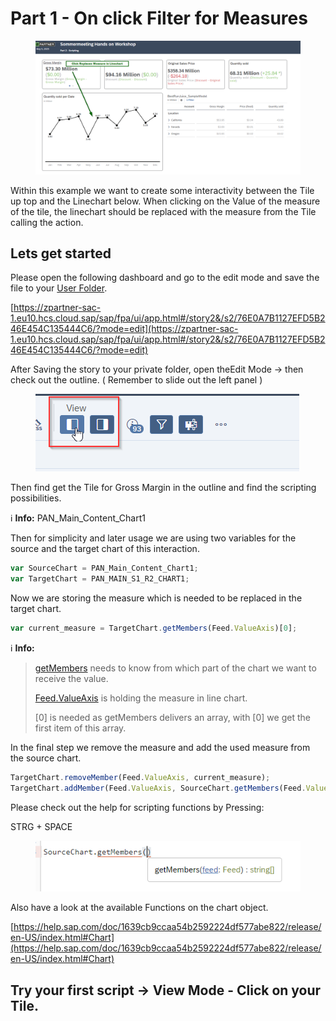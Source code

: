 # Part 1 - On click Filter for Measures

<figure><img src="../.gitbook/assets/image (8) (1).png" alt=""><figcaption></figcaption></figure>

Within this example we want to create some interactivity between the Tile up top and the Linechart below. When clicking on the Value of the measure of the tile, the linechart should be replaced with the measure from the Tile calling the action.

## Lets get started

Please open the following dashboard and go to the edit mode and save the file to your [User Folder](https://zpartner-sac-1.eu10.hcs.cloud.sap/sap/fpa/ui/app.html#/files&/f/myfiles/15ECCD848CDFE846C9C217EBAF748FDD).

[https://zpartner-sac-1.eu10.hcs.cloud.sap/sap/fpa/ui/app.html#/story2&/s2/76E0A7B1127EFD5B246E454C135444C6/?mode=edit](https://zpartner-sac-1.eu10.hcs.cloud.sap/sap/fpa/ui/app.html#/story2&/s2/76E0A7B1127EFD5B246E454C135444C6/?mode=edit)

After Saving the story to your private folder, open theEdit Mode -> then check out the outline. ( Remember to slide out the left panel )

<figure><img src="../.gitbook/assets/image (2) (1) (1) (1) (1) (1).png" alt=""><figcaption></figcaption></figure>

Then find get the Tile for Gross Margin in the outline and find the scripting possibilities.

ℹ️ **Info:** PAN\_Main\_Content\_Chart1

Then for simplicity and later usage we are using two variables for the source and the target chart of this interaction.

```typescript
var SourceChart = PAN_Main_Content_Chart1;
var TargetChart = PAN_MAIN_S1_R2_CHART1;
```

Now we are storing the measure which is needed to be replaced in the target chart.

```typescript
var current_measure = TargetChart.getMembers(Feed.ValueAxis)[0];
```

ℹ️ **Info:**

> [getMembers](https://help.sap.com/doc/1639cb9ccaa54b2592224df577abe822/release/en-US/index.html#Chart_MgetMembers) needs to know from which part of the chart we want to receive the value.
>
> [Feed.ValueAxis](https://help.sap.com/doc/1639cb9ccaa54b2592224df577abe822/release/en-US/index.html#Feed) is holding the measure in line chart.
>
> \[0] is needed as getMembers delivers an array, with \[0] we get the first item of this array.

In the final step we remove the measure and add the used measure from the source chart.

```typescript
TargetChart.removeMember(Feed.ValueAxis, current_measure);
TargetChart.addMember(Feed.ValueAxis, SourceChart.getMembers(Feed.ValueAxis)[0]);
```

Please check out the help for scripting functions by Pressing:

STRG + SPACE

<div align="left"><figure><img src="../.gitbook/assets/image (6) (1) (1).png" alt=""><figcaption></figcaption></figure></div>

Also have a look at the available Functions on the chart object.

[https://help.sap.com/doc/1639cb9ccaa54b2592224df577abe822/release/en-US/index.html#Chart](https://help.sap.com/doc/1639cb9ccaa54b2592224df577abe822/release/en-US/index.html#Chart)

## Try your first script -> View Mode - Click on your Tile.
